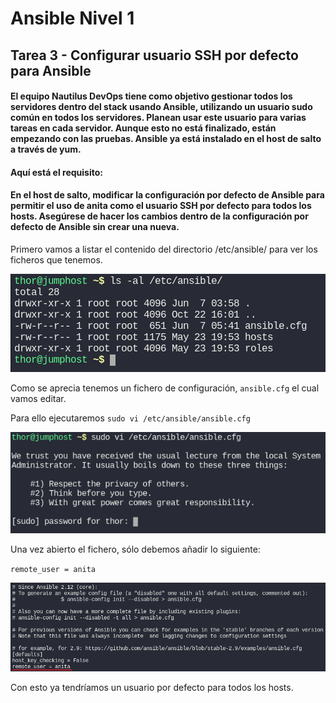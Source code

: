 # Ansible Nivel 1

## Tarea 3 - Configurar usuario SSH por defecto para Ansible

#### El equipo Nautilus DevOps tiene como objetivo gestionar todos los servidores dentro del stack usando Ansible, utilizando un usuario sudo común en todos los servidores. Planean usar este usuario para varias tareas en cada servidor. Aunque esto no está finalizado, están empezando con las pruebas. Ansible ya está instalado en el host de salto a través de yum. 

#### Aquí está el requisito:

#### En el host de salto, modificar la configuración por defecto de Ansible para permitir el uso de anita como el usuario SSH por defecto para todos los hosts. Asegúrese de hacer los cambios dentro de la configuración por defecto de Ansible sin crear una nueva.

Primero vamos a listar el contenido del directorio /etc/ansible/ para ver los ficheros que tenemos.

![Listar directorio](/img/ANSIBLE/AnsibleL01/Task03_01_ls.png)

Como se aprecia tenemos un fichero de configuración, `ansible.cfg` el cual vamos editar.

Para ello ejecutaremos `sudo vi /etc/ansible/ansible.cfg`

![Editar fichero ansible.cfg](/img/ANSIBLE/AnsibleL01/Task03_02_vi_ansible_conf.png)

Una vez abierto el fichero, sólo debemos añadir lo siguiente:

`remote_user = anita`

![Añadir remote_user](/img/ANSIBLE/AnsibleL01/Task03_03_add_remote_user.png)

Con esto ya tendríamos un usuario por defecto para todos los hosts.